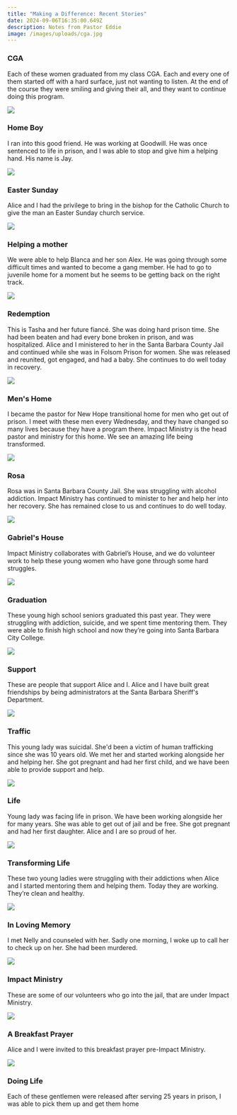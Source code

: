 ```yaml
---
title: "Making a Difference: Recent Stories"
date: 2024-09-06T16:35:00.649Z
description: Notes from Pastor Eddie
image: /images/uploads/cga.jpg
---
```

### C﻿GA

Each of these women graduated from my class CGA. Each and every one of them started off with a hard surface, just not wanting to listen. At the end of the course they were smiling and giving their all, and they want to continue doing this program.

![](/images/uploads/homeboy.jpg)

### H﻿ome Boy

I ran into this good friend. He was working at Goodwill. He was once sentenced to life in prison, and I was able to stop and give him a helping hand. His name is Jay.



![](/images/uploads/easter-sunday.jpg)

### Easter Sunday

Alice and I had the privilege to bring in the bishop for the Catholic Church to give the man an Easter Sunday church service.



![](/images/uploads/helping-a-mother.jpg)

### Helping a mother

We were able to help Blanca and her son Alex. He was going through some difficult times and wanted to become a gang member. He had to go to juvenile home for a moment but he seems to be getting back on the right track.



![](/images/uploads/redemption.jpg)

### Redemption

This is Tasha and her future fiancé. She was doing hard prison time. She had been beaten and had every bone broken in prison, and was hospitalized. Alice and I ministered to her in the Santa Barbara County Jail and continued while she was in Folsom Prison for women. She was released and reunited, got engaged, and had a baby. She continues to do well today in recovery.



![](/images/uploads/men-home.jpg)

### Men's Home

I became the pastor for New Hope transitional home for men who get out of prison. I meet with these men every Wednesday, and they have changed so many lives because they have a program there. Impact Ministry is the head pastor and ministry for this home. We see an amazing life being transformed.



![](/images/uploads/rosa.jpg)

### R﻿osa

Rosa was in Santa Barbara County Jail. She was struggling with alcohol addiction. Impact Ministry has continued to minister to her and help her into her recovery. She has remained close to us and continues to do well today.



![](/images/uploads/gabriels-house.jpeg)

### G﻿abriel's House

Impact Ministry collaborates with Gabriel’s House, and we do volunteer work to help these young women who have gone through some hard struggles.



![](/images/uploads/graduation.jpg)

### G﻿raduation

These young high school seniors graduated this past year. They were struggling with addiction, suicide, and we spent time mentoring them. They were able to finish high school and now they’re going into Santa Barbara City College.



![](/images/uploads/support.jpg)

### S﻿upport

These are people that support Alice and I. Alice and I have built great friendships by being administrators at the Santa Barbara Sheriff's Department.



![](/images/uploads/traffic.jpg)

### T﻿raffic

This young lady was suicidal. She'd been a victim of human trafficking since she was 10 years old. We met her and started working alongside her and helping her. She got pregnant and had her first child, and we have been able to provide support and help.



![](/images/uploads/life.jpg)

### L﻿ife

Young lady was facing life in prison. We have been working alongside her for many years. She was able to get out of jail and be free. She got pregnant and had her first daughter. Alice and I are so proud of her.



![](/images/uploads/transforming-life.jpg)

### T﻿ransforming Life

These two young ladies were struggling with their addictions when Alice and I started mentoring them and helping them. Today they are working. They’re clean and healthy.



![](/images/uploads/loving-memory.jpg)

### I﻿n Loving Memory

I met Nelly and counseled with her. Sadly one morning, I woke up to call her to check up on her. She had been murdered.



![](/images/uploads/impact-ministry.jpg)

### I﻿mpact Ministry

These are some of our volunteers who go into the jail, that are under Impact Ministry.



![](/images/uploads/a-breakfast-prayer.jpg)

### A﻿ Breakfast Prayer

Alice and I were invited to this breakfast prayer pre-Impact Ministry.

![](/images/uploads/doing-life.jpg)

### D﻿oing Life

Each of these gentlemen were released after serving 25 years in prison, I was able to pick them up and get them home